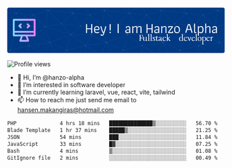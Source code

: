 ![Header](./github-header-image.png)

![Profile views](https://gpvc.arturio.dev/hanzo-alpha)

- 👋 Hi, I’m @hanzo-alpha
- 👀 I’m interested in software developer
- 🌱 I’m currently learning laravel, vue, react, vite, tailwind
- 📫 How to reach me just send me email to hansen.makangiras@hotmail.com 

<!---
hanzo-alpha/hanzo-alpha is a ✨ special ✨ repository because its `README.md` (this file) appears on your GitHub profile.
You can click the Preview link to take a look at your changes.
--->

<!--START_SECTION:waka-->

```text
PHP              4 hrs 18 mins   ██████████████▒░░░░░░░░░░   56.70 %
Blade Template   1 hr 37 mins    █████▒░░░░░░░░░░░░░░░░░░░   21.25 %
JSON             54 mins         ███░░░░░░░░░░░░░░░░░░░░░░   11.84 %
JavaScript       33 mins         █▓░░░░░░░░░░░░░░░░░░░░░░░   07.25 %
Bash             4 mins          ▒░░░░░░░░░░░░░░░░░░░░░░░░   01.08 %
GitIgnore file   2 mins          ░░░░░░░░░░░░░░░░░░░░░░░░░   00.49 %
```

<!--END_SECTION:waka-->
